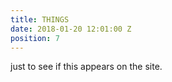 ```yaml
---
title: THINGS
date: 2018-01-20 12:01:00 Z
position: 7
---
```


just to see if this appears on the site.